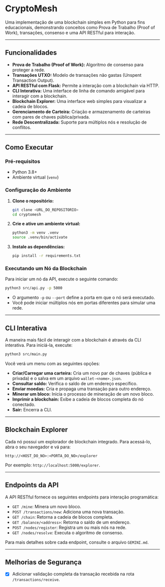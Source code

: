 # CryptoMesh

Uma implementação de uma blockchain simples em Python para fins educacionais, demonstrando conceitos como Prova de Trabalho (Proof of Work), transações, consenso e uma API RESTful para interação.

---

## Funcionalidades

*   **Prova de Trabalho (Proof of Work):** Algoritmo de consenso para proteger a rede.
*   **Transações UTXO:** Modelo de transações não gastas (Unspent Transaction Output).
*   **API RESTful com Flask:** Permite a interação com a blockchain via HTTP.
*   **CLI Interativa:** Uma interface de linha de comando amigável para interagir com a blockchain.
*   **Blockchain Explorer:** Uma interface web simples para visualizar a cadeia de blocos.
*   **Gerenciamento de Carteira:** Criação e armazenamento de carteiras com pares de chaves pública/privada.
*   **Rede Descentralizada:** Suporte para múltiplos nós e resolução de conflitos.

---

## Como Executar

### Pré-requisitos

*   Python 3.8+
*   Ambiente virtual (`venv`)

### Configuração do Ambiente

1.  **Clone o repositório:**
    ```bash
    git clone <URL_DO_REPOSITORIO>
    cd cryptomesh
    ```

2.  **Crie e ative um ambiente virtual:**
    ```bash
    python3 -m venv .venv
    source .venv/bin/activate
    ```

3.  **Instale as dependências:**
    ```bash
    pip install -r requirements.txt
    ```

### Executando um Nó da Blockchain

Para iniciar um nó da API, execute o seguinte comando:

```bash
python3 src/api.py -p 5000
```

*   O argumento `-p` ou `--port` define a porta em que o nó será executado.
*   Você pode iniciar múltiplos nós em portas diferentes para simular uma rede.

---

## CLI Interativa

A maneira mais fácil de interagir com a blockchain é através da CLI interativa. Para iniciá-la, execute:

```bash
python3 src/main.py
```

Você verá um menu com as seguintes opções:

*   **Criar/Carregar uma carteira:** Cria um novo par de chaves (pública e privada) e o salva em um arquivo `wallet-<nome>.json`.
*   **Consultar saldo:** Verifica o saldo de um endereço específico.
*   **Enviar moedas:** Cria e propaga uma transação para outro endereço.
*   **Minerar um bloco:** Inicia o processo de mineração de um novo bloco.
*   **Imprimir a blockchain:** Exibe a cadeia de blocos completa do nó conectado.
*   **Sair:** Encerra a CLI.

---

## Blockchain Explorer

Cada nó possui um explorador de blockchain integrado. Para acessá-lo, abra o seu navegador e vá para:

```
http://<HOST_DO_NO>:<PORTA_DO_NO>/explorer
```

Por exemplo: `http://localhost:5000/explorer`.

---

## Endpoints da API

A API RESTful fornece os seguintes endpoints para interação programática:

*   `GET /mine`: Minera um novo bloco.
*   `POST /transactions/new`: Adiciona uma nova transação.
*   `GET /chain`: Retorna a cadeia de blocos completa.
*   `GET /balance/<address>`: Retorna o saldo de um endereço.
*   `POST /nodes/register`: Registra um ou mais nós na rede.
*   `GET /nodes/resolve`: Executa o algoritmo de consenso.

Para mais detalhes sobre cada endpoint, consulte o arquivo `GEMINI.md`.

---

## Melhorias de Segurança

*   [x] Adicionar validação completa da transação recebida na rota `/transactions/receive`.
